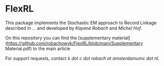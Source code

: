 # FlexRL

This package implements the Stochastic EM approach to Record Linkage described in ... and developed by _Kayané Robach_ and _Michel Hof_.

On this repository you can find the [supplementary material](https://github.com/robachowyk/FlexRL/blob/main/Supplementary Material.pdf) to the main article

For support requests, contact _k dot c dot robach at amsterdamumc dot nl_.
